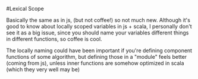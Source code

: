 #Lexical Scope

Basically the same as in js, (but not coffee!) so not much new. Although it's good to know about locally scoped variables in js + scala, I personally don't see it as a big issue, since you should name your variables different things in different functions, so coffee is cool.

The locally naming could have been important if you're defining component functions of some algorithm, but defining those in a "module" feels better (coming from js), unless inner functions are somehow optimized in scala (which they very well may be)
